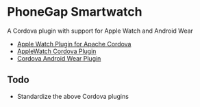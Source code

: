 # PhoneGap Smartwatch
A Cordova plugin with support for Apple Watch and Android Wear

* [Apple Watch Plugin for Apache Cordova](https://github.com/leecrossley/cordova-plugin-apple-watch)
* [AppleWatch Cordova Plugin](https://github.com/Telerik-Verified-Plugins/AppleWatch)
* [Cordova Android Wear Plugin](https://github.com/tgardner/cordova-androidwear)

## Todo
* Standardize the above Cordova plugins
